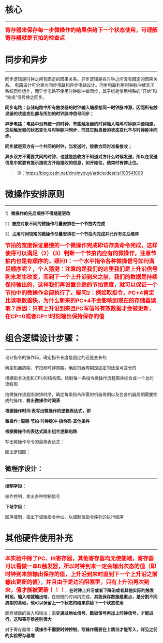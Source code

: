 # 核心

---

<font size=4 color=red>**寄存器来保存每一步微操作的结果供给下一个状态使用，可理解寄存器就是节拍的检查点**</font>



# 同步和异步

---

同步逻辑是时钟之间有固定的因果关系。异步逻辑是各时钟之间没有固定的因果关系。 电路设计可分类为同步电路和异步电路设计。同步电路利用时钟脉冲使其子系统同步运作，而异步电路不使用时钟脉冲做同步，其子统是使用特殊的“开始”和 “完成”信号使之同步。



**同步电路：存储电路中所有触发器的时钟输入端都接同一时钟脉冲源，因而所有触发器的状态变化都与所加的时钟脉冲信号同步；**

  **异步电路：电路中没有统一的时钟，有些触发器的时钟输入端与时钟脉冲源相连，这些触发器的状态变化与时钟脉冲同步，而其它触发器的状态变化不与时钟脉冲同步。**


**同步就是双方有一个共同的时钟，当发送时，接收方同时准备接收；**

**异步双方不需要共同的时钟，也就是接收方不知道对方什么时候发送，所以在发送信息中就要有提示接收方开始接收的信息，如开始位，结束时有停止位。**

> 转：https://blog.csdn.net/xinxinyouyi/article/details/100541009



# 微操作安排原则

---

1）**微操作的先后顺序不得随意更改**

2）**被控对象不同的微操作尽量安排在一个节拍内完成**

3）**占用时间较短的微操作尽量安排在一个节拍内完成并允许有先后顺序**

<font size=4 color=red>**节拍的宽度保证最慢的一个微操作完成即访存类命令完成，这样使得可以满足（2）（3）判断一个节拍内应有的微操作，注意节拍内也是有顺序的。疑问1：一个水平指令各种微操信号如何满足顺序呢？，个人猜测：注意的是我们的这里我们是上升沿信号到来发生改变，而到下一个上升沿到来之前，我们的数据是持续保持输出的，这样我们再设置合适的节拍宽度，就可以保证一个节拍中的微操作全部执行了。疑问2：例如取指令，PC+4肯定比读取数据快，为什么新来的PC+4不会影响到现在的存储器读取？原因：只有上升沿到来且PC写信号有效数据才会被更新，在CP=0或者CP=1时刻输出保持保存的值**</font>

# 组合逻辑设计步骤：

---

设计指令的操作码，确定指令长度是固定的还是变长的

确定机器周期、节拍和时钟周期，确定机器周期是固定的还是可变长的

根据指令功能和CPU的结构图，绘制每一条指令微操作流程图并综合成一个总的流程图

给微操作流程图安排时序，确定每条指令所需的机器周期以及在各机器周期需要完成的操作，**排出微操作时间表**

**根据操作时间 表写出微操作的逻辑表达式，即**

**微操作=周期·节拍·时钟脉冲·指令码·其他条件**

**根据微操作的表达式画出组合逻辑电路**　　　　

写出微操作命令的最简表达式：

画出逻辑图：

## 微程序设计：

---

**控制字段：**

操作控制，发出各种控制信号

**下址字段：**

顺序控制，指出下调微指令地址，以控制微指令序列的执行顺序



# 其他硬件使用补充

---

<font size=4 color=red>**本实验中除了PC、IR寄存器，其他寄存器均无使能端，寄存器可以看做一串D触发器，所以时钟到来一定会输出次态的值（即时钟到来前输出保存的值，上升沿到来时直到下一个上升沿之前输出更新的值），并且由于是边沿阻塞型，只有上升沿再次到来，值才能被更新！！！**</font>，**在时钟上升沿或者下降沿或者其他实际的触发时段，输入啥就输出啥**，在很短的时间内完成。**其能保存数据是重点，是分割不同周期的基础，他可以保留上一个状态的结果供给下一个状态使用**

而存储器的输入和输出：需要**通过地址信号、数据信号再加上时钟信号，才能进行，这和寄存器差别很大**

对于寄存器堆：**读操作不需要时钟控制，写操作需要在上跳沿才能写入，详见之前的实验寄存器堆**



